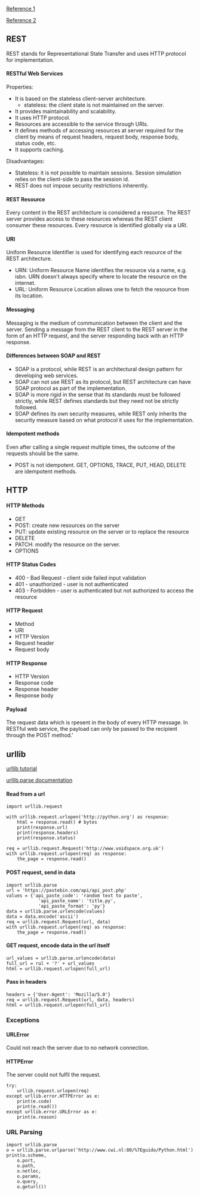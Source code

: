 [Reference 1](https://www.interviewbit.com/rest-api-interview-questions/#rest-api-basic-interview-questions)

[Reference 2](https://www.softwaretestinghelp.com/restful-web-services-interview-question/)

## REST

REST stands for Representational State Transfer and uses HTTP protocol for implementation. 

#### RESTful Web Services

Properties: 

- It is based on the stateless client-server architecture.
  - stateless: the client state is not maintained on the server.
- It provides maintainability and scalability.
- It uses HTTP protocol.
- Resources are accessible to the service through URIs.
- It defines methods of accessing resources at server required for the client by means of request headers, request body, response body, status code, etc.
- It supports caching.

Disadvantages:

- Stateless: it is not possible to maintain sessions. Session simulation relies on the client-side to pass the session id.
- REST does not impose security restrictions inherently.

#### REST Resource
 
Every content in the REST architecture is considered a resource. The REST server provides access to these resources whereas the REST client consumer these resources. Every resource is identified globally via a URI.

#### URI

Uniform Resource Identifier is used for identifying each resource of the REST architecture.
- URN: Uniform Resource Name identifies the resource via a name, e.g. isbn. URN doesn't always specify where to locate the resource on the internet.
- URL: Uniform Resource Location allows one to fetch the resource from its location.
  
#### Messaging
  
Messaging is the medium of communication between the client and the server. Sending a message from the REST client to the REST server in the form of an HTTP request, and the server responding back with an HTTP response.
  
#### Differences between SOAP and REST
  
- SOAP is a protocol, while REST is an architectural design pattern for developing web services.
- SOAP can not use REST as its protocol, but REST architecture can have SOAP protocol as part of the implementation.
- SOAP is more rigid in the sense that its standards must be followed strictly, while REST defines standards but they need not be strictly followed.
- SOAP defines its own security measures, while REST only inherits the security measure based on what protocol it uses for the implementation. 

#### Idempotent methods

Even after calling a single request multiple times, the outcome of the requests should be the same.
- POST is not idempotent. GET, OPTIONS, TRACE, PUT, HEAD, DELETE are idempotent methods.

## HTTP

#### HTTP Methods

- GET
- POST: create new resources on the server
- PUT: update existing resource on the server or to replace the resource
- DELETE
- PATCH: modify the resource on the server.
- OPTIONS
  
#### HTTP Status Codes
  
- 400 - Bad Request - client side failed input validation
- 401 - unauthorized - user is not authenticated
- 403 - Forbidden - user is authenticated but not authorized to access the resource


#### HTTP Request

- Method
- URI
- HTTP Version
- Request header
- Request body

#### HTTP Response

- HTTP Version
- Response code
- Response header
- Response body

#### Payload

The request data which is rpesent in the body of every HTTP message. In RESTful web service, the payload can only be passed to the recipient through the POST method.'

## urllib

[urllib tutorial](https://docs.python.org/3/howto/urllib2.html#urllib-howto)

[urllib.parse documentation](https://docs.python.org/3/library/urllib.parse.html)

#### Read from a url
```
import urllib.request

with urllib.request.urlopen('http://python.org') as response:
	html = response.read() # bytes
	print(response.url)
	print(response.headers)
	print(response.status)
```
```
req = urllib.request.Request('http://www.voidspace.org.uk')
with urllib.request.urlopen(req) as response:
	the_page = response.read()
```

#### POST request, send in data

```
import urllib.parse
url = 'https://pastebin.com/api/api_post.php'
values = {'api_paste_code': 'random text to paste',
			'api_paste_name': 'title.py',
			'api_paste_format': 'py'}
data = urllib.parse.urlencode(values)
data = data.encode('ascii')
req = urllib.request.Request(url, data)
with urllib.request.urlopen(req) as response:
	the_page = response.read()
  ```

#### GET request, encode data in the url itself

```
url_values = urllib.parse.urlencode(data)
full_url = rul + '?' + url_values
html = urllib.request.urlopen(full_url)
```

#### Pass in headers
```
headers = {'User-Agent': 'Mozilla/5.0'}
req = urllib.request.Request(url, data, headers)
html = urllib.request.urlopen(full_url)
```

### Exceptions

#### URLError
Could not reach the server due to no network connection.

#### HTTPError
The server could not fulfil the request.

```
try:
	urllib.request.urlopen(req)
except urllib.error.HTTPError as e:
	print(e.code)
	print(e.read())
except urllib.error.URLError as e:
	print(e.reason)
```

### URL Parsing
```
import urllib.parse
o = urllib.parse.urlparse('http://www.cwi.nl:80/%7Eguido/Python.html')
print(o.scheme, 
	o.port, 
	o.path, 
	o.netloc, 
	o.params, 
	o.query, 
	o.geturl())
  ```
